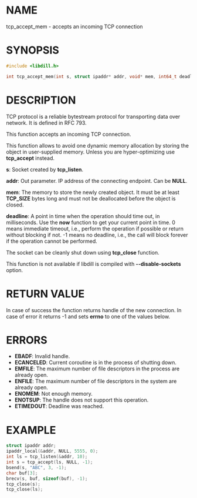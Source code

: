 # NAME

tcp_accept_mem - accepts an incoming TCP connection

# SYNOPSIS

```c
#include <libdill.h>

int tcp_accept_mem(int s, struct ipaddr* addr, void* mem, int64_t deadline);
```

# DESCRIPTION

TCP protocol is a reliable bytestream protocol for transporting data
over network. It is defined in RFC 793.

This function accepts an incoming TCP connection.

This function allows to avoid one dynamic memory allocation by
storing the object in user-supplied memory. Unless you are
hyper-optimizing use **tcp_accept** instead.

**s**: Socket created by **tcp_listen**.

**addr**: Out parameter. IP address of the connecting endpoint. Can be **NULL**.

**mem**: The memory to store the newly created object. It must be at least **TCP_SIZE** bytes long and must not be deallocated before the object is closed.

**deadline**: A point in time when the operation should time out, in milliseconds. Use the **now** function to get your current point in time. 0 means immediate timeout, i.e., perform the operation if possible or return without blocking if not. -1 means no deadline, i.e., the call will block forever if the operation cannot be performed.

The socket can be cleanly shut down using **tcp_close** function.

This function is not available if libdill is compiled with **--disable-sockets** option.

# RETURN VALUE

In case of success the function returns handle of the new connection. In case of error it returns -1 and sets **errno** to one of the values below.

# ERRORS

* **EBADF**: Invalid handle.
* **ECANCELED**: Current coroutine is in the process of shutting down.
* **EMFILE**: The maximum number of file descriptors in the process are already open.
* **ENFILE**: The maximum number of file descriptors in the system are already open.
* **ENOMEM**: Not enough memory.
* **ENOTSUP**: The handle does not support this operation.
* **ETIMEDOUT**: Deadline was reached.

# EXAMPLE

```c
struct ipaddr addr;
ipaddr_local(&addr, NULL, 5555, 0);
int ls = tcp_listen(&addr, 10);
int s = tcp_accept(ls, NULL, -1);
bsend(s, "ABC", 3, -1);
char buf[3];
brecv(s, buf, sizeof(buf), -1);
tcp_close(s);
tcp_close(ls);
```
